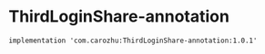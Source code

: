 # ThirdLoginShare-annotation

```text
implementation 'com.carozhu:ThirdLoginShare-annotation:1.0.1'
```